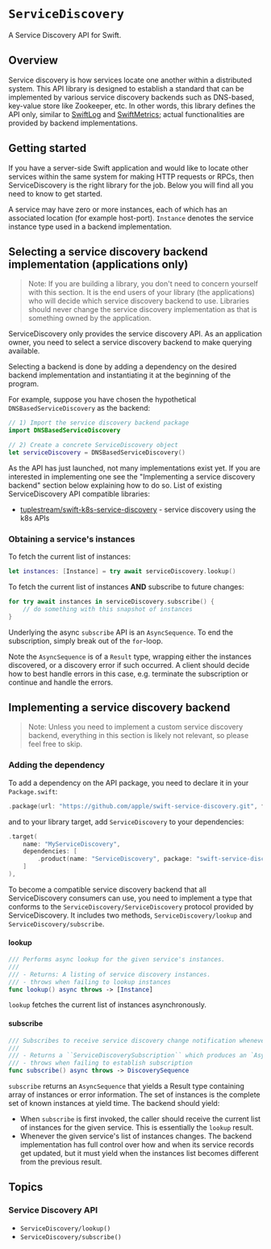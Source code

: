 # ``ServiceDiscovery``

A Service Discovery API for Swift.

## Overview

Service discovery is how services locate one another within a distributed system. This API library is designed to establish a standard that can be implemented by various service discovery backends such as DNS-based, key-value store like Zookeeper, etc. In other words, this library defines the API only, similar to [SwiftLog](https://github.com/apple/swift-log) and [SwiftMetrics](https://github.com/apple/swift-metrics); actual functionalities are provided by backend implementations.

## Getting started

If you have a server-side Swift application and would like to locate other services within the same system for making HTTP requests or RPCs, then ServiceDiscovery is the right library for the job. Below you will find all you need to know to get started.

A service may have zero or more instances, each of which has an associated location (for example host-port). `Instance` denotes the service instance type used in a backend implementation.

## Selecting a service discovery backend implementation (applications only)

> Note: If you are building a library, you don't need to concern yourself with this section. It is the end users of your library (the applications) who will decide which service discovery backend to use. Libraries should never change the service discovery implementation as that is something owned by the application.

ServiceDiscovery only provides the service discovery API. As an application owner, you need to select a service discovery backend to make querying available.

Selecting a backend is done by adding a dependency on the desired backend implementation and instantiating it at the beginning of the program.

For example, suppose you have chosen the hypothetical `DNSBasedServiceDiscovery` as the backend:

```swift
// 1) Import the service discovery backend package
import DNSBasedServiceDiscovery

// 2) Create a concrete ServiceDiscovery object
let serviceDiscovery = DNSBasedServiceDiscovery()
```

As the API has just launched, not many implementations exist yet. If you are interested in implementing one see the "Implementing a service discovery backend" section below explaining how to do so. List of existing ServiceDiscovery API compatible libraries:

- [tuplestream/swift-k8s-service-discovery](https://github.com/tuplestream/swift-k8s-service-discovery) - service discovery using the k8s APIs

### Obtaining a service's instances

To fetch the current list of instances:

```swift
let instances: [Instance] = try await serviceDiscovery.lookup()
```
   
To fetch the current list of instances **AND** subscribe to future changes:

```swift
for try await instances in serviceDiscovery.subscribe() {
    // do something with this snapshot of instances
}
```

Underlying the async `subscribe` API is an `AsyncSequence`. To end the subscription, simply break out of the `for`-loop.

Note the `AsyncSequence` is of a `Result` type, wrapping either the instances discovered, or a discovery error if such occurred.
A client should decide how to best handle errors in this case, e.g. terminate the subscription or continue and handle the errors.

## Implementing a service discovery backend

> Note: Unless you need to implement a custom service discovery backend, everything in this section is likely not relevant, so please feel free to skip.

### Adding the dependency

To add a dependency on the API package, you need to declare it in your `Package.swift`:

```swift
.package(url: "https://github.com/apple/swift-service-discovery.git", from: "2.0.0"),
```

and to your library target, add `ServiceDiscovery` to your dependencies:

```swift
.target(
    name: "MyServiceDiscovery",
    dependencies: [
        .product(name: "ServiceDiscovery", package: "swift-service-discovery"),
    ]
),
```

To become a compatible service discovery backend that all ServiceDiscovery consumers can use, you need to implement a type that conforms to the ``ServiceDiscovery/ServiceDiscovery`` protocol provided by ServiceDiscovery. It includes two methods, ``ServiceDiscovery/lookup`` and ``ServiceDiscovery/subscribe``.

#### lookup

```swift
/// Performs async lookup for the given service's instances.
///
/// - Returns: A listing of service discovery instances.
/// - throws when failing to lookup instances
func lookup() async throws -> [Instance]
```

`lookup` fetches the current list of instances asynchronously.

#### subscribe

```swift
/// Subscribes to receive service discovery change notification whenever service discovery instances change.
///
/// - Returns a ``ServiceDiscoverySubscription`` which produces an `AsyncSequence` of changes in  the service discovery instances.
/// - throws when failing to establish subscription
func subscribe() async throws -> DiscoverySequence
```

`subscribe` returns an ``AsyncSequence`` that yields a Result type containing array of instances or error information. 
The set of instances is the complete set of known instances at yield time. The backend should yield:

- When `subscribe` is first invoked, the caller should receive the current list of instances for the given service. This is essentially the `lookup` result.
- Whenever the given service's list of instances changes. The backend implementation has full control over how and when its service records get updated, but it must yield when the instances list becomes different from the previous result.


## Topics

### Service Discovery API

- ``ServiceDiscovery/lookup()``
- ``ServiceDiscovery/subscribe()``

